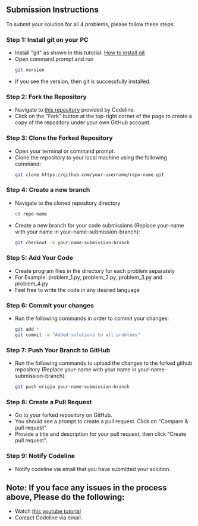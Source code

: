 ## Submission Instructions

To submit your solution for all 4 problems, please follow these steps:

### Step 1: Install git on your PC
- Install "git" as shown in this tutorial: [How to install git](https://youtu.be/iYkLrXobBbA?si=_l0haibv_X9NpIjJ)
- Open command prompt and run
  ```bash
  git version
  ```
- If you see the version, then git is successfully installed.

### Step 2: Fork the Repository
- Navigate to [this repository](https://github.com/CodelineAtyab/CodelineProblemSolvingArea) provided by Codeline.
- Click on the "Fork" button at the top-right corner of the page to create a copy of the repository under your own GitHub account.

### Step 3: Clone the Forked Repository
- Open your terminal or command prompt.
- Clone the repository to your local machine using the following command:
  ```bash
  git clone https://github.com/your-username/repo-name.git
  ```

### Step 4: Create a new branch
- Navigate to the cloned repository directory
  ```bash
  cd repo-name
  ```
- Create a new branch for your code submissions (Replace your-name with your name in your-name-submission-branch):
  ```bash
  git checkout -b your-name-submission-branch
  ```


### Step 5: Add Your Code
- Create program files in the directory for each problem separately
- For Example: problem_1.py, problem_2.py, problem_3.py and problem_4.py
- Feel free to write the code in any desired language

### Step 6: Commit your changes
- Run the following commands in order to commit your changes:
  ```bash
  git add *
  git commit -m "Added solutions to all problems"
  ```

### Step 7: Push Your Branch to GitHub
- Run the following commands to upload the changes to the forked github repository (Replace your-name with your name in your-name-submission-branch):
  ```bash
  git push origin your-name-submission-branch
  ```

### Step 8: Create a Pull Request
- Go to your forked repository on GitHub.
- You should see a prompt to create a pull request. Click on "Compare & pull request".
- Provide a title and description for your pull request, then click "Create pull request".

### Step 9: Notify Codeline
- Notify codeline via email that you have submitted your solution.

## Note: If you face any issues in the process above, Please do the following:
- Watch [this youtube tutorial](https://www.youtube.com/watch?v=a_FLqX3vGR4)
- Contact Codeline via email.
